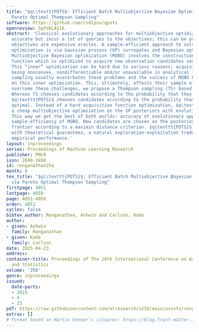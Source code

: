 ```yaml
---
title: "$q\\textttPOTS$: Efficient Batch Multiobjective Bayesian Optimization via
  Pareto Optimal Thompson Sampling"
software: https://github.com/csdlpsu/qpots
openreview: 5qYVbLA1lK
abstract: 'Classical evolutionary approaches for multiobjective optimization are quite
  accurate but incur a lot of queries to the objectives; this can be prohibitive when
  objectives are expensive oracles. A sample-efficient approach to solving multiobjective
  optimization is via Gaussian process (GP) surrogates and Bayesian optimization (BO).
  Multiobjective Bayesian optimization (MOBO) involves the construction of an acquisition
  function which is optimized to acquire new observation candidates sequentially.
  This “inner” optimization can be hard due to various reasons: acquisition functions
  being nonconvex, nondifferentiable and/or unavailable in analytical form; batch
  sampling usually exacerbates these problems and the success of MOBO heavily relies
  on this inner optimization. This, ultimately, affects their sample efficiency. To
  overcome these challenges, we propose a Thompson sampling (TS) based approach ($q\texttt{POTS}$).
  Whereas TS chooses candidates according to the probability that they are optimal,
  $q\texttt{POTS}$ chooses candidates according to the probability that they are Pareto
  optimal. Instead of a hard acquisition function optimization, $q\texttt{POTS}$ solves
  a cheap multiobjective optimization on the GP posteriors with evolutionary approaches.
  This way we get the best of both worlds: accuracy of evolutionary approaches and
  sample-efficiency of MOBO. New candidates are chosen on the posterior GP Pareto
  frontier according to a maximin distance criterion. $q\texttt{POTS}$ is endowed
  with theoretical guarantees, a natural exploration-exploitation trade-off, and superior
  empirical performance.'
layout: inproceedings
series: Proceedings of Machine Learning Research
publisher: PMLR
issn: 2640-3498
id: renganathan25a
month: 0
tex_title: "$q\\texttt{POTS}$: Efficient Batch Multiobjective Bayesian Optimization
  via Pareto Optimal Thompson Sampling"
firstpage: 4051
lastpage: 4059
page: 4051-4059
order: 4051
cycles: false
bibtex_author: Renganathan, Ashwin and Carlson, Kade
author:
- given: Ashwin
  family: Renganathan
- given: Kade
  family: Carlson
date: 2025-04-23
address:
container-title: Proceedings of The 28th International Conference on Artificial Intelligence
  and Statistics
volume: '258'
genre: inproceedings
issued:
  date-parts:
  - 2025
  - 4
  - 23
pdf: https://raw.githubusercontent.com/mlresearch/v258/main/assets/renganathan25a/renganathan25a.pdf
extras: []
# Format based on Martin Fenner's citeproc: https://blog.front-matter.io/posts/citeproc-yaml-for-bibliographies/
---
```

